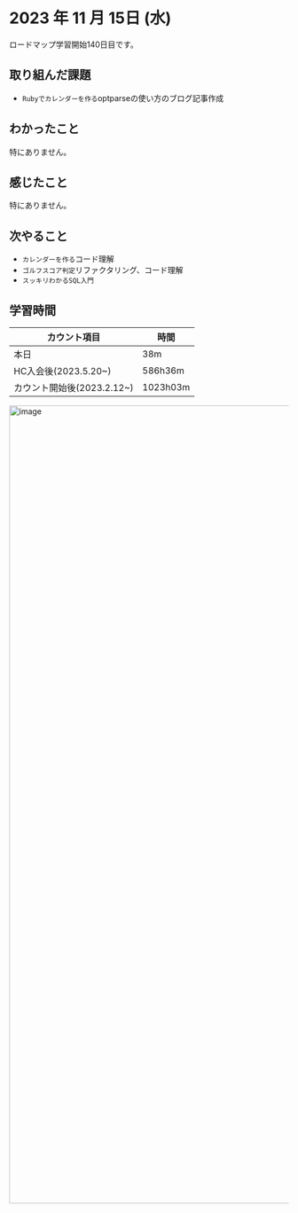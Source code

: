 # 2023 年 11 月 15日 (水)
ロードマップ学習開始140日目です。

## 取り組んだ課題
- `Rubyでカレンダーを作る`optparseの使い方のブログ記事作成


## わかったこと
特にありません。


## 感じたこと
特にありません。


## 次やること
- `カレンダーを作る`コード理解
- `ゴルフスコア判定`リファクタリング、コード理解
- `スッキリわかるSQL入門`


## 学習時間
|カウント項目|時間|
|----|----|
|本日|38m|
|HC入会後(2023.5.20~)|586h36m|
|カウント開始後(2023.2.12~)|1023h03m|


<img width="1440" alt="image" src="https://github.com/yokoyamamn/daily_report/assets/94735931/1bdbeb94-0589-48f9-9b8f-cfd44c134335">
